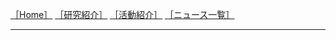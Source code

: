 
[hdr1]: /
[hdr2]: /research/
[hdr3]: /activity/
[hdr4]: /news/
[［Home］][hdr1] [［研究紹介］][hdr2] [［活動紹介］][hdr3] [［ニュース一覧］][hdr4]

---
